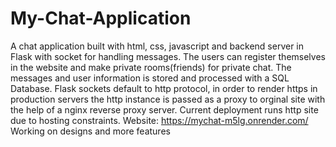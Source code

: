 # My-Chat-Application
A chat application built with html, css, javascript and backend server in Flask with socket for handling messages. The users can register themselves in the website and make private rooms(friends) for private chat. The messages and user information is stored and processed with a SQL Database. 
Flask sockets default to http protocol, in order to render https in production servers the http instance is passed as a proxy to orginal site with the help of a nginx reverse proxy server. Current deployment runs http site due to hosting constraints.
Website: https://mychat-m5lg.onrender.com/
Working on designs and more features
